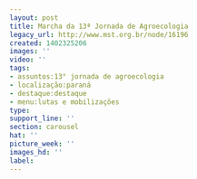 ```yaml
---
layout: post
title: Marcha da 13ª Jornada de Agroecologia
legacy_url: http://www.mst.org.br/node/16196
created: 1402325206
images: ''
video: ''
tags:
- assuntos:13° jornada de agroecologia
- localização:paraná
- destaque:destaque
- menu:lutas e mobilizações
type: 
support_line: ''
section: carousel
hat: ''
picture_week: ''
images_hd: ''
label: 
---
```

<p><object width="600" height="500" data="http://www.youtube.com/v/eDbEk8JUX-E" type="application/x-shockwave-flash"><param name="src" value="http://www.youtube.com/v/eDbEk8JUX-E"></object></p>
